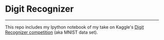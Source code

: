 # Digit Recognizer

------

This repo includes my Ipython notebook of my take on Kaggle's [Digit Recognizer competition](https://www.kaggle.com/c/digit-recognizer) (aka MNIST data set).